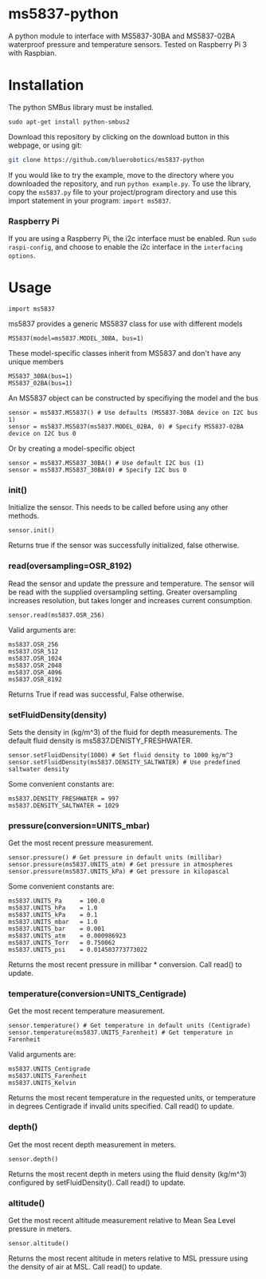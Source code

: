 # ms5837-python

A python module to interface with MS5837-30BA and MS5837-02BA waterproof pressure and temperature sensors. Tested on Raspberry Pi 3 with Raspbian.

# Installation

The python SMBus library must be installed.

	sudo apt-get install python-smbus2

Download this repository by clicking on the download button in this webpage, or using git:

```sh
git clone https://github.com/bluerobotics/ms5837-python
```

If you would like to try the example, move to the directory where you downloaded the repository, and run `python example.py`. To use the library, copy the `ms5837.py` file to your project/program directory and use this import statement in your program: `import ms5837`.

### Raspberry Pi

If you are using a Raspberry Pi, the i2c interface must be enabled. Run `sudo raspi-config`, and choose to enable the i2c interface in the `interfacing options`.

# Usage

	import ms5837

ms5837 provides a generic MS5837 class for use with different models

	MS5837(model=ms5837.MODEL_30BA, bus=1)

These model-specific classes inherit from MS5837 and don't have any unique members

	MS5837_30BA(bus=1)
	MS5837_02BA(bus=1)

An MS5837 object can be constructed by specifiying the model and the bus

	sensor = ms5837.MS5837() # Use defaults (MS5837-30BA device on I2C bus 1)
	sensor = ms5837.MS5837(ms5837.MODEL_02BA, 0) # Specify MS5837-02BA device on I2C bus 0

Or by creating a model-specific object

	sensor = ms5837.MS5837_30BA() # Use default I2C bus (1)
	sensor = ms5837.MS5837_30BA(0) # Specify I2C bus 0

### init()

Initialize the sensor. This needs to be called before using any other methods.

    sensor.init()

Returns true if the sensor was successfully initialized, false otherwise.

### read(oversampling=OSR_8192)

Read the sensor and update the pressure and temperature. The sensor will be read with the supplied oversampling setting. Greater oversampling increases resolution, but takes longer and increases current consumption.

    sensor.read(ms5837.OSR_256)

Valid arguments are:

    ms5837.OSR_256
    ms5837.OSR_512
    ms5837.OSR_1024
    ms5837.OSR_2048
    ms5837.OSR_4096
    ms5837.OSR_8192
        
Returns True if read was successful, False otherwise.

### setFluidDensity(density)

Sets the density in (kg/m^3) of the fluid for depth measurements. The default fluid density is ms5837.DENISTY_FRESHWATER.

	sensor.setFluidDensity(1000) # Set fluid density to 1000 kg/m^3
	sensor.setFluidDensity(ms5837.DENSITY_SALTWATER) # Use predefined saltwater density

Some convenient constants are:

	ms5837.DENSITY_FRESHWATER = 997
	ms5837.DENSITY_SALTWATER = 1029

### pressure(conversion=UNITS_mbar)

Get the most recent pressure measurement.

	sensor.pressure() # Get pressure in default units (millibar)
	sensor.pressure(ms5837.UNITS_atm) # Get pressure in atmospheres
	sensor.pressure(ms5837.UNITS_kPa) # Get pressure in kilopascal

Some convenient constants are:

	ms5837.UNITS_Pa     = 100.0
	ms5837.UNITS_hPa    = 1.0
	ms5837.UNITS_kPa    = 0.1
	ms5837.UNITS_mbar   = 1.0
	ms5837.UNITS_bar    = 0.001
	ms5837.UNITS_atm    = 0.000986923
	ms5837.UNITS_Torr   = 0.750062
	ms5837.UNITS_psi    = 0.014503773773022

Returns the most recent pressure in millibar * conversion. Call read() to update.

### temperature(conversion=UNITS_Centigrade)

Get the most recent temperature measurement.

	sensor.temperature() # Get temperature in default units (Centigrade)
	sensor.temperature(ms5837.UNITS_Farenheit) # Get temperature in Farenheit

Valid arguments are:

	ms5837.UNITS_Centigrade
	ms5837.UNITS_Farenheit
	ms5837.UNITS_Kelvin

Returns the most recent temperature in the requested units, or temperature in degrees Centigrade if invalid units specified. Call read() to update.

### depth()

Get the most recent depth measurement in meters.

	sensor.depth()

Returns the most recent depth in meters using the fluid density (kg/m^3) configured by setFluidDensity(). Call read() to update.

### altitude()

Get the most recent altitude measurement relative to Mean Sea Level pressure in meters.

	sensor.altitude()

Returns the most recent altitude in meters relative to MSL pressure using the density of air at MSL. Call read() to update.

